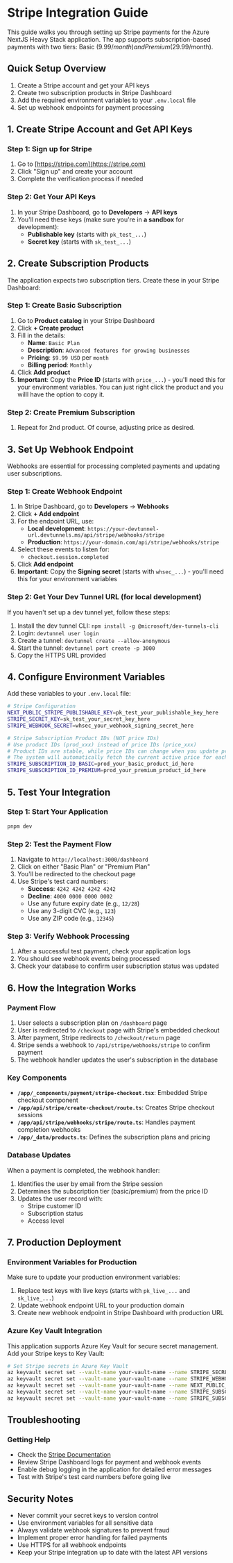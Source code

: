 # Stripe Integration Guide

This guide walks you through setting up Stripe payments for the Azure NextJS Heavy Stack application. The app supports subscription-based payments with two tiers: Basic ($9.99/month) and Premium ($29.99/month).

## Quick Setup Overview

1. Create a Stripe account and get your API keys
2. Create two subscription products in Stripe Dashboard
3. Add the required environment variables to your `.env.local` file
4. Set up webhook endpoints for payment processing

## 1. Create Stripe Account and Get API Keys

### Step 1: Sign up for Stripe
1. Go to [https://stripe.com](https://stripe.com)
2. Click "Sign up" and create your account
3. Complete the verification process if needed

### Step 2: Get Your API Keys
1. In your Stripe Dashboard, go to **Developers** → **API keys**
2. You'll need these keys (make sure you're in **a sandbox** for development):
   - **Publishable key** (starts with `pk_test_...`)
   - **Secret key** (starts with `sk_test_...`)

## 2. Create Subscription Products

The application expects two subscription tiers. Create these in your Stripe Dashboard:

### Step 1: Create Basic Subscription
1. Go to **Product catalog** in your Stripe Dashboard
2. Click **+ Create product**
3. Fill in the details:
   - **Name**: `Basic Plan`
   - **Description**: `Advanced features for growing businesses`
   - **Pricing**: `$9.99 USD` per `month`
   - **Billing period**: `Monthly`
4. Click **Add product**
5. **Important**: Copy the **Price ID** (starts with `price_...`) - you'll need this for your environment variables. You can just right click the product and you willl have the option to copy it.

### Step 2: Create Premium Subscription
1. Repeat for 2nd product. Of course, adjusting price as desired.

## 3. Set Up Webhook Endpoint

Webhooks are essential for processing completed payments and updating user subscriptions.

### Step 1: Create Webhook Endpoint
1. In Stripe Dashboard, go to **Developers** → **Webhooks**
2. Click **+ Add endpoint**
3. For the endpoint URL, use:
   - **Local development**: `https://your-devtunnel-url.devtunnels.ms/api/stripe/webhooks/stripe`
   - **Production**: `https://your-domain.com/api/stripe/webhooks/stripe`
4. Select these events to listen for:
   - `checkout.session.completed`
5. Click **Add endpoint**
6. **Important**: Copy the **Signing secret** (starts with `whsec_...`) - you'll need this for your environment variables

### Step 2: Get Your Dev Tunnel URL (for local development)
If you haven't set up a dev tunnel yet, follow these steps:
1. Install the dev tunnel CLI: `npm install -g @microsoft/dev-tunnels-cli`
2. Login: `devtunnel user login`
3. Create a tunnel: `devtunnel create --allow-anonymous`
4. Start the tunnel: `devtunnel port create -p 3000`
5. Copy the HTTPS URL provided

## 4. Configure Environment Variables

Add these variables to your `.env.local` file:

```bash
# Stripe Configuration
NEXT_PUBLIC_STRIPE_PUBLISHABLE_KEY=pk_test_your_publishable_key_here
STRIPE_SECRET_KEY=sk_test_your_secret_key_here
STRIPE_WEBHOOK_SECRET=whsec_your_webhook_signing_secret_here

# Stripe Subscription Product IDs (NOT price IDs)
# Use product IDs (prod_xxx) instead of price IDs (price_xxx)
# Product IDs are stable, while price IDs can change when you update pricing
# The system will automatically fetch the current active price for each product
STRIPE_SUBSCRIPTION_ID_BASIC=prod_your_basic_product_id_here
STRIPE_SUBSCRIPTION_ID_PREMIUM=prod_your_premium_product_id_here
```

## 5. Test Your Integration

### Step 1: Start Your Application
```bash
pnpm dev
```

### Step 2: Test the Payment Flow
1. Navigate to `http://localhost:3000/dashboard`
2. Click on either "Basic Plan" or "Premium Plan"
3. You'll be redirected to the checkout page
4. Use Stripe's test card numbers:
   - **Success**: `4242 4242 4242 4242`
   - **Decline**: `4000 0000 0000 0002`
   - Use any future expiry date (e.g., `12/28`)
   - Use any 3-digit CVC (e.g., `123`)
   - Use any ZIP code (e.g., `12345`)

### Step 3: Verify Webhook Processing
1. After a successful test payment, check your application logs
2. You should see webhook events being processed
3. Check your database to confirm user subscription status was updated

## 6. How the Integration Works

### Payment Flow
1. User selects a subscription plan on `/dashboard` page
2. User is redirected to `/checkout` page with Stripe's embedded checkout
3. After payment, Stripe redirects to `/checkout/return` page
4. Stripe sends a webhook to `/api/stripe/webhooks/stripe` to confirm payment
5. The webhook handler updates the user's subscription in the database

### Key Components
- **`/app/_components/payment/stripe-checkout.tsx`**: Embedded Stripe checkout component
- **`/app/api/stripe/create-checkout/route.ts`**: Creates Stripe checkout sessions
- **`/app/api/stripe/webhooks/stripe/route.ts`**: Handles payment completion webhooks
- **`/app/_data/products.ts`**: Defines the subscription plans and pricing

### Database Updates
When a payment is completed, the webhook handler:
1. Identifies the user by email from the Stripe session
2. Determines the subscription tier (basic/premium) from the price ID
3. Updates the user record with:
   - Stripe customer ID
   - Subscription status
   - Access level

## 7. Production Deployment

### Environment Variables for Production
Make sure to update your production environment variables:
1. Replace test keys with live keys (starts with `pk_live_...` and `sk_live_...`)
2. Update webhook endpoint URL to your production domain
3. Create new webhook endpoint in Stripe Dashboard with production URL

### Azure Key Vault Integration
This application supports Azure Key Vault for secure secret management. Add your Stripe keys to Key Vault:

```bash
# Set Stripe secrets in Azure Key Vault
az keyvault secret set --vault-name your-vault-name --name STRIPE_SECRET_KEY --value "sk_live_..."
az keyvault secret set --vault-name your-vault-name --name STRIPE_WEBHOOK_SECRET --value "whsec_..."
az keyvault secret set --vault-name your-vault-name --name NEXT_PUBLIC_STRIPE_PUBLISHABLE_KEY --value "pk_live_..."
az keyvault secret set --vault-name your-vault-name --name STRIPE_SUBSCRIPTION_ID_BASIC --value "prod_..."
az keyvault secret set --vault-name your-vault-name --name STRIPE_SUBSCRIPTION_ID_PREMIUM --value "prod_..."
```

## Troubleshooting

### Getting Help

- Check the [Stripe Documentation](https://stripe.com/docs)
- Review Stripe Dashboard logs for payment and webhook events
- Enable debug logging in the application for detailed error messages
- Test with Stripe's test card numbers before going live

## Security Notes

- Never commit your secret keys to version control
- Use environment variables for all sensitive data
- Always validate webhook signatures to prevent fraud
- Implement proper error handling for failed payments
- Use HTTPS for all webhook endpoints
- Keep your Stripe integration up to date with the latest API versions
